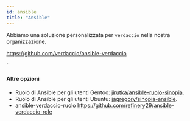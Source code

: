 ```yaml
---
id: ansible
title: "Ansible"
---
```


Abbiamo una soluzione personalizzata per `verdaccio` nella nostra organizzazione.

<https://github.com/verdaccio/ansible-verdaccio>

<div id="codefund">''</div>

#### Altre opzioni

* Ruolo di Ansible per gli utenti Gentoo: [jirutka/ansible-ruolo-sinopia](https://github.com/jirutka/ansible-role-sinopia).
* Ruolo di Ansible per gli utenti Ubuntu: [jagregory/sinopia-ansible](https://github.com/jagregory/sinopia-ansible).
* ansible-verdaccio-ruolo <https://github.com/refinery29/ansible-verdaccio-role>